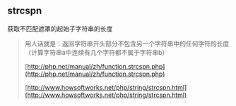## **strcspn**

获取不匹配遮罩的起始子字符串的长度

> 用人话就是：返回字符串开头部分不包含另一个字符串中的任何字符的长度（计算字符串a中连续有几个字符都不属于字符串b）
>
> [http://php.net/manual/zh/function.strcspn.php](http://php.net/manual/zh/function.strcspn.php)
>
> [http://www.howsoftworks.net/php/string/strcspn.html](http://www.howsoftworks.net/php/string/strcspn.html)



